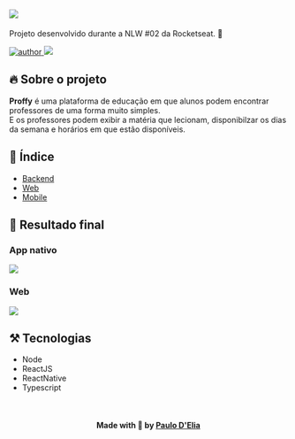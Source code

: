 <h1>
  <img src="http://drive.google.com/uc?export=view&id=1W_f_dTYSv8JBjCmxqmBGffqRZ-lWINhg"/>
</h1>

Projeto desenvolvido durante a NLW #02 da Rocketseat. 🚀

<p>
  <a href="https://github.com/paulohdelia">
      <img src="https://img.shields.io/badge/author-paulohdelia-important?style=flat-square" alt="author">
  </a>
  <img src="https://img.shields.io/github/languages/count/paulohdelia/proffy?color=important&style=flat-square">
</p>

## 🔥 Sobre o projeto

**Proffy** é uma plataforma de educação em que alunos podem encontrar professores de uma forma muito simples. <br>
E os professores podem exibir a matéria que lecionam, disponibilzar os dias da semana e horários em que estão disponíveis. 

## 📖 Índice

- [Backend](./api)
- [Web](./web)
- [Mobile](./mobile)

## :gem: Resultado final

### App nativo
<img src="http://drive.google.com/uc?export=view&id=1qW1lEDcG1Qy2yB_ITJJkA1Ywr7DC16B3" >

### Web
<img src="http://drive.google.com/uc?export=view&id=1tSPYsHlQlulMYZi6Zp3cAXr8KQT-qPzO" >

## ⚒ Tecnologias

- Node
- ReactJS
- ReactNative
- Typescript

<br>

<h4 align=center>Made with 🧡 by <a href="https://www.linkedin.com/in/paulodelia/">Paulo D'Elia</a></h4>
